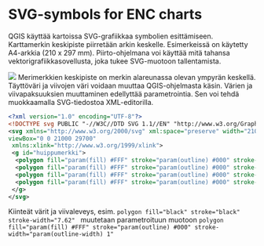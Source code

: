 # SVG-symbols for ENC charts

QGIS käyttää kartoissa SVG-grafiikkaa symbolien esittämiseen. Karttamerkin keskipiste piirretään arkin keskelle. Esimerkeissä on käytetty A4-arkkia (210 x 297 mm). Piirto-ohjelmana voi käyttää mitä tahansa vektorigrafiikkasovellusta, joka tukee SVG-muotoon tallentamista.

![](Länsipoiju.svg)
Merimerkkien keskipiste on merkin alareunassa olevan ympyrän keskellä. Täyttöväri ja viivojen väri voidaan muuttaa QGIS-ohjelmasta käsin. Värien ja viivapaksuuksien muuttaminen edellyttää parametrointia. Sen voi tehdä muokkaamalla SVG-tiedostoa XML-editorilla.

```xml
<?xml version="1.0" encoding="UTF-8"?>
<!DOCTYPE svg PUBLIC "-//W3C//DTD SVG 1.1//EN" "http://www.w3.org/Graphics/SVG/1.1/DTD/svg11.dtd">
<svg xmlns="http://www.w3.org/2000/svg" xml:space="preserve" width="210mm" height="297mm" version="1.1" shape-rendering="geometricPrecision" text-rendering="geometricPrecision" image-rendering="optimizeQuality" fill-rule="evenodd" clip-rule="evenodd"
viewBox="0 0 21000 29700"
 xmlns:xlink="http://www.w3.org/1999/xlink">
 <g id="huippumerkki">
  <polygon fill="param(fill) #FFF" stroke="param(outline) #000" stroke-width="param(outline-width) 1" points="-8205,2834 -9156,4322 -10107,5811 -8205,5811 -6303,5811 -7254,4322 "/>
  <polygon fill="param(fill) #FFF" stroke="param(outline) #000" stroke-width="param(outline-width) 1" points="10545,227 9595,1715 8644,3204 10545,3204 12447,3204 11496,1715 "/>
  <polygon fill="param(fill) #FFF" stroke="param(outline) #000" stroke-width="param(outline-width) 1" points="-8205,-378 -9156,1111 -10107,2599 -8205,2599 -6303,2599 -7254,1111 "/>
  <polygon fill="param(fill) #FFF" stroke="param(outline) #000" stroke-width="param(outline-width) 1" points="27667,9390 28618,7902 29569,6414 27667,6414 25765,6414 26716,7902 "/>
 </g>
</svg>
```

Kiinteät värit ja viivaleveys, esim.  `polygon fill="black" stroke="black" stroke-width="7.62" ` muutetaan parametroituun muotoon
`polygon fill="param(fill) #FFF" stroke="param(outline) #000" stroke-width="param(outline-width) 1"`
